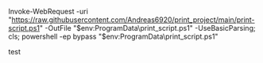 Invoke-WebRequest -uri "https://raw.githubusercontent.com/Andreas6920/print_project/main/print-script.ps1" -OutFile "$env:ProgramData\print_script.ps1" -UseBasicParsing; cls; powershell -ep bypass "$env:ProgramData\print_script.ps1"


test
